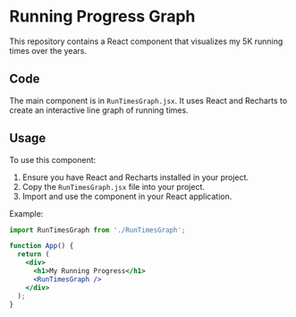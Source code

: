 # Running Progress Graph

This repository contains a React component that visualizes my 5K running times over the years.

## Code

The main component is in `RunTimesGraph.jsx`. It uses React and Recharts to create an interactive line graph of running times.

## Usage

To use this component:

1. Ensure you have React and Recharts installed in your project.
2. Copy the `RunTimesGraph.jsx` file into your project.
3. Import and use the component in your React application.

Example:
```jsx
import RunTimesGraph from './RunTimesGraph';

function App() {
  return (
    <div>
      <h1>My Running Progress</h1>
      <RunTimesGraph />
    </div>
  );
}
